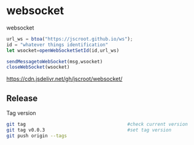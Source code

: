 # websocket
websocket

```js
url_ws = btoa("https://jscroot.github.io/ws");
id = "whatever things identification"
let wsocket=openWebSocketSetId(id,url_ws)

sendMessagetoWebSocket(msg,wsocket)
closeWebSocket(wsocket)
```

https://cdn.jsdelivr.net/gh/jscroot/websocket/ 

## Release

Tag version
```sh
git tag                                 	#check current version
git tag v0.0.3                          	#set tag version
git push origin --tags  
```
